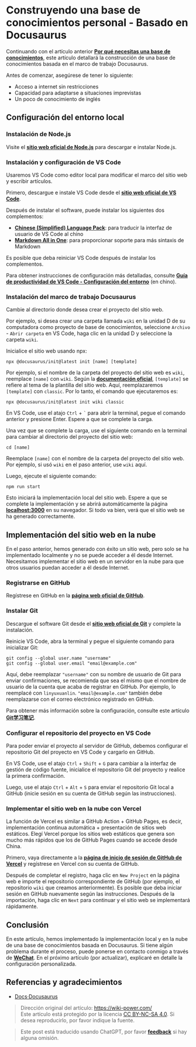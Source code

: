 # Construyendo una base de conocimientos personal - Basado en Docusaurus

Continuando con el artículo anterior [**Por qué necesitas una base de conocimientos**](https://wiki-power.com/es/%E4%B8%BA%E4%BB%80%E4%B9%88%E4%BD%A0%E9%9C%80%E8%A6%81%E4%B8%80%E4%B8%AA%E7%9F%A5%E8%AF%86%E5%BA%93), este artículo detallará la construcción de una base de conocimientos basada en el marco de trabajo Docusaurus.

Antes de comenzar, asegúrese de tener lo siguiente:

- Acceso a internet sin restricciones
- Capacidad para adaptarse a situaciones imprevistas
- Un poco de conocimiento de inglés

## Configuración del entorno local

### Instalación de Node.js

Visite el [**sitio web oficial de Node.js**](https://nodejs.org/zh-cn/) para descargar e instalar Node.js.

### Instalación y configuración de VS Code

Usaremos VS Code como editor local para modificar el marco del sitio web y escribir artículos.

Primero, descargue e instale VS Code desde el [**sitio web oficial de VS Code**](https://code.visualstudio.com/).

Después de instalar el software, puede instalar los siguientes dos complementos:

- [**Chinese (Simplified) Language Pack**](https://marketplace.visualstudio.com/items?itemName=MS-CEINTL.vscode-language-pack-zh-hans): para traducir la interfaz de usuario de VS Code al chino
- [**Markdown All in One**](https://marketplace.visualstudio.com/items?itemName=yzhang.markdown-all-in-one): para proporcionar soporte para más sintaxis de Markdown

Es posible que deba reiniciar VS Code después de instalar los complementos.

Para obtener instrucciones de configuración más detalladas, consulte [**Guía de productividad de VS Code - Configuración del entorno**](https://wiki-power.com/es/VSCode%E7%94%9F%E4%BA%A7%E5%8A%9B%E6%8C%87%E5%8D%97-%E7%8E%AF%E5%A2%83%E9%85%8D%E7%BD%AE) (en chino).

### Instalación del marco de trabajo Docusaurus

Cambie al directorio donde desea crear el proyecto del sitio web.

Por ejemplo, si desea crear una carpeta llamada `wiki` en la unidad D de su computadora como proyecto de base de conocimientos, seleccione `Archivo` - `Abrir carpeta` en VS Code, haga clic en la unidad D y seleccione la carpeta `wiki`.

Inicialice el sitio web usando npx:

```shell
npx @docusaurus/init@latest init [name] [template]
```

Por ejemplo, si el nombre de la carpeta del proyecto del sitio web es `wiki`, reemplace `[name]` con `wiki`. Según la [**documentación oficial**](https://v2.docusaurus.io/docs/installation#scaffold-project-website), `[template]` se refiere al tema de la plantilla del sitio web. Aquí, reemplazaremos `[template]` con `classic`. Por lo tanto, el comando que ejecutaremos es:

```shell
npx @docusaurus/init@latest init wiki classic
```

En VS Code, use el atajo `Ctrl` + <code>`</code> para abrir la terminal, pegue el comando anterior y presione Enter. Espere a que se complete la carga.

Una vez que se complete la carga, use el siguiente comando en la terminal para cambiar al directorio del proyecto del sitio web:

```shell
cd [name]
```

Reemplace `[name]` con el nombre de la carpeta del proyecto del sitio web. Por ejemplo, si usó `wiki` en el paso anterior, use `wiki` aquí.

Luego, ejecute el siguiente comando:

```shell
npm run start
```

Esto iniciará la implementación local del sitio web. Espere a que se complete la implementación y se abrirá automáticamente la página [**localhost:3000**](localhost:3000) en su navegador. Si todo va bien, verá que el sitio web se ha generado correctamente.

## Implementación del sitio web en la nube

En el paso anterior, hemos generado con éxito un sitio web, pero solo se ha implementado localmente y no se puede acceder a él desde Internet. Necesitamos implementar el sitio web en un servidor en la nube para que otros usuarios puedan acceder a él desde Internet.

### Registrarse en GitHub

Regístrese en GitHub en la [**página web oficial de GitHub**](https://github.com/join).

### Instalar Git

Descargue el software Git desde el [**sitio web oficial de Git**](https://git-scm.com/downloads) y complete la instalación.

Reinicie VS Code, abra la terminal y pegue el siguiente comando para inicializar Git:

```shell
git config --global user.name "username"
git config --global user.email "email@example.com"
```

Aquí, debe reemplazar `"username"` con su nombre de usuario de Git para enviar confirmaciones, se recomienda que sea el mismo que el nombre de usuario de la cuenta que acaba de registrar en GitHub. Por ejemplo, lo reemplacé con `linyuxuanlin`. `"email@example.com"` también debe reemplazarse con el correo electrónico registrado en GitHub.

Para obtener más información sobre la configuración, consulte este artículo [**Git学习笔记**](https://wiki-power.com/es/Git%E5%AD%A6%E4%B9%A0%E7%AC%94%E8%AE%B0).

### Configurar el repositorio del proyecto en VS Code

Para poder enviar el proyecto al servidor de GitHub, debemos configurar el repositorio Git del proyecto en VS Code y cargarlo en GitHub.

En VS Code, use el atajo `Ctrl` + `Shift` + `G` para cambiar a la interfaz de gestión de código fuente, inicialice el repositorio Git del proyecto y realice la primera confirmación.

Luego, use el atajo `Ctrl` + `Alt` + `S` para enviar el repositorio Git local a GitHub (inicie sesión en su cuenta de GitHub según las instrucciones).

### Implementar el sitio web en la nube con Vercel

La función de Vercel es similar a GitHub Action + GitHub Pages, es decir, implementación continua automática + presentación de sitios web estáticos. Elegí Vercel porque los sitios web estáticos que genera son mucho más rápidos que los de GitHub Pages cuando se accede desde China.

Primero, vaya directamente a la [**página de inicio de sesión de GitHub de Vercel**](https://github.com/login?client_id=Iv1.9d7d662ea00b8481&return_to=%2Flogin%2Foauth%2Fauthorize%3Fclient_id%3DIv1.9d7d662ea00b8481%26scope%3Dread%253Auser%252Cuser%253Aemail%26state%3DFdx6thivZ89LeAihPfRiiYf9) y regístrese en Vercel con su cuenta de GitHub.

Después de completar el registro, haga clic en `New Project` en la página web e importe el repositorio correspondiente de GitHub (por ejemplo, el repositorio `wiki` que creamos anteriormente). Es posible que deba iniciar sesión en GitHub nuevamente según las instrucciones. Después de la importación, haga clic en `Next` para continuar y el sitio web se implementará rápidamente.

## Conclusión

En este artículo, hemos implementado la implementación local y en la nube de una base de conocimientos basada en Docusaurus. Si tiene algún problema durante el proceso, puede ponerse en contacto conmigo a través de [**WeChat**](https://wiki-power.com/es/WeChat). En el próximo artículo (por actualizar), explicaré en detalle la configuración personalizada.

## Referencias y agradecimientos

- [Docs·Docusaurus](https://v2.docusaurus.io/docs/)

> Dirección original del artículo: <https://wiki-power.com/>  
> Este artículo está protegido por la licencia [CC BY-NC-SA 4.0](https://creativecommons.org/licenses/by/4.0/deed.zh). Si desea reproducirlo, por favor indique la fuente.

> Este post está traducido usando ChatGPT, por favor [**feedback**](https://github.com/linyuxuanlin/Wiki_MkDocs/issues/new) si hay alguna omisión.